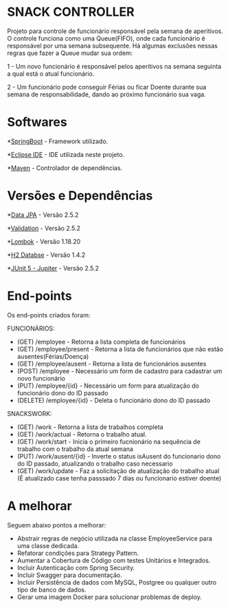 # SNACK CONTROLLER

Projeto para controle de funcionário responsável pela semana de aperitivos. O controle funciona como uma Queue(FIFO), onde cada funcionário é responsável por uma semana subsequente. Há algumas exclusões nessas regras que fazer a Queue mudar sua ordem:

1 - Um novo funcionário é responsável pelos aperitivos na semana seguinta a qual está o atual funcionário.

2 - Um funcionário pode conseguir Férias ou ficar Doente durante sua semana de responsabilidade, dando ao próximo funcionário sua vaga.

# Softwares

*[SpringBoot](https://spring.io/projects/spring-boot) - Framework utilizado.

*[Eclipse IDE](https://www.eclipse.org/downloads/) - IDE utilizada neste projeto.

*[Maven](https://maven.apache.org/) - Controlador de dependências.

# Versões e Dependências

*[Data JPA](https://spring.io/projects/spring-data-jpa) - Versão 2.5.2

*[Validation](https://mvnrepository.com/artifact/javax.validation/validation-api) - Versão 2.5.2

*[Lombok](https://projectlombok.org/) - Versão 1.18.20

*[H2 Databse](https://www.h2database.com/html/main.html) - Versão 1.4.2

*[JUnit 5 - Jupiter](https://junit.org/junit5/) - Versão 2.5.2

# End-points

Os end-points criados foram:

FUNCIONÁRIOS:
- (GET)    /employee             - Retorna a lista completa de funcionários
- (GET)    /employee/present     - Retorna a lista de funcionários que não estão ausentes(Férias/Doença)
- (GET)    /employee/ausent      - Retorna a lista de funcionários ausentes
- (POST)   /employee             - Necessário um form de cadastro para cadastrar um novo funcionário
- (PUT)    /employee/{id}        - Necessário um form para atualização do funcionário dono do ID passado 
- (DELETE) /employee/{id}        - Deleta o funcionário dono do ID passado  

SNACKSWORK:
- (GET)    /work                 - Retorna a lista de trabalhos completa
- (GET)    /work/actual          - Retorna o trabalho atual.
- (GET)    /work/start           - Inicia o primeiro fucnionário na sequência de trabalho com o trabalho da atual semana
- (PUT)    /work/ausent/{id}     - Inverte o status isAusent do funcionario dono do ID passado, atualizando o trabalho caso necessario 
- (GET)    /work/update          - Faz a solicitação de atualização do trabalho atual (É atualizado case tenha passsado 7 dias ou funcionario estiver doente)        

# A melhorar

Seguem abaixo pontos a melhorar:

- Abstrair regras de negócio utilizada na classe EmployeeService para uma classe dedicada.
- Refatorar condições para Strategy Pattern.
- Aumentar a Cobertura de Código com testes Unitários e Integrados.
- Incluir Autenticação com Spring Security.
- Incluir Swagger para documentação.
- Incluir Persistência de dados com MySQL, Postgree ou qualquer outro tipo de banco de dados.
- Gerar uma imagem Docker para solucionar problemas de deploy.